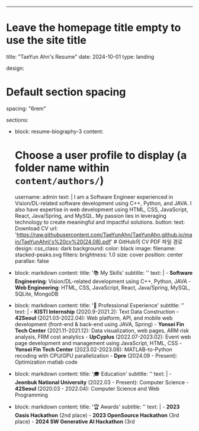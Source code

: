 ---
# Leave the homepage title empty to use the site title
title: "TaeYun Ahn's Resume"
date: 2024-10-01
type: landing

design:
  # Default section spacing
  spacing: "6rem"

sections:
  - block: resume-biography-3
    content:
      # Choose a user profile to display (a folder name within `content/authors/`)
      username: admin
      text: |
        I am a Software Engineer experienced in Vision/DL-related software development using C++, Python, and JAVA. I also have expertise in web development using HTML, CSS, JavaScript, React, Java/Spring, and MySQL. My passion lies in leveraging technology to create meaningful and impactful solutions.
      button:
        text: Download CV
        url: 'https://raw.githubusercontent.com/TaeYunAhn/TaeYunAhn.github.io/main/TaeYunAhn\'s%20cv%20(24.08).pdf' # GitHub의 CV PDF 파일 경로
    design:
      css_class: dark
      background:
        color: black
        image:
          filename: stacked-peaks.svg
          filters:
            brightness: 1.0
          size: cover
          position: center
          parallax: false

  - block: markdown
    content:
      title: '📚 My Skills'
      subtitle: ''
      text: |
        - **Software Engineering**: Vision/DL-related development using C++, Python, JAVA
        - **Web Engineering**: HTML, CSS, JavaScript, React, Java/Spring, MySQL, SQLite, MongoDB

  - block: markdown
    content:
      title: '💼 Professional Experience'
      subtitle: ''
      text: |
        - **KISTI Internship** (2020.9-2021.2): Text Data Construction
        - **42Seoul** (2021.03-2022.04): Web platform, API, and mobile web development (front-end & back-end using JAVA, Spring)
        - **Yonsei Fin Tech Center** (2021.11-2021.12): Data visualization, web pages, ARM risk analysis, FRM cost analytics
        - **UpCyplus** (2022.07-2023.02): Event web page development and management using JavaScript, HTML, CSS
        - **Yonsei Fin Tech Center** (2023.02-2023.08): MATLAB-to-Python recoding with CPU/GPU parallelization
        - **Dpre** (2024.09 - Present): Optimization matlab code

  - block: markdown
    content:
      title: '🎓 Education'
      subtitle: ''
      text: |
        - **Jeonbuk National University** (2022.03 - Present): Computer Science
        - **42Seoul** (2020.03 - 2022.04): Computer Science and Web Programming

  - block: markdown
    content:
      title: '🏆 Awards'
      subtitle: ''
      text: |
        - **2023 Oasis Hackathon** (2nd place)
        - **2023 OpenSource Hackathon** (3rd place)
        - **2024 SW Generative AI Hackathon** (3rd
